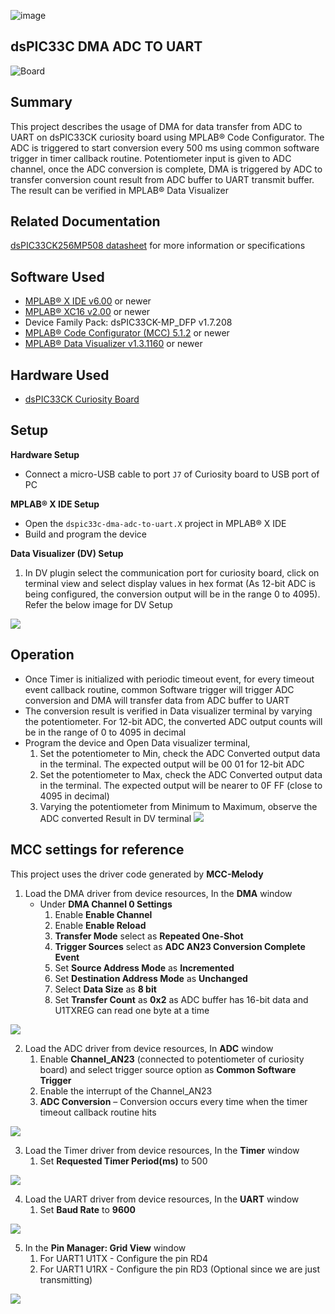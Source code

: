 ![image](images/microchip.jpg) 

## dsPIC33C DMA ADC TO UART

![Board](images/board.jpg)

## Summary

This project describes the usage of DMA for data transfer from ADC to UART on dsPIC33CK curiosity board using MPLAB® Code Configurator. 
The ADC is triggered to start conversion every 500 ms using common software trigger in timer callback routine. Potentiometer input is given to ADC channel, once the ADC conversion is complete, DMA is triggered by ADC to transfer conversion count result 
from ADC buffer to UART transmit buffer. The result can be verified in MPLAB® Data Visualizer 

## Related Documentation

[dsPIC33CK256MP508 datasheet](https://www.microchip.com/dsPIC33CK256MP508) for more information or specifications

## Software Used 

- [MPLAB® X IDE v6.00](https://www.microchip.com/mplabx) or newer
- [MPLAB® XC16 v2.00](https://www.microchip.com/xc16) or newer
- Device Family Pack: dsPIC33CK-MP_DFP v1.7.208
- [MPLAB® Code Configurator (MCC) 5.1.2](https://www.microchip.com/mcc) or newer
- [MPLAB® Data Visualizer v1.3.1160](https://www.microchip.com/mplabdatavisualizer) or newer

## Hardware Used

- [dsPIC33CK Curiosity Board](https://www.microchip.com/dm330030)

## Setup

**Hardware Setup**

- Connect a micro-USB cable to port `J7` of Curiosity board to USB port of PC

**MPLAB® X IDE Setup**

- Open the `dspic33c-dma-adc-to-uart.X` project in MPLAB® X IDE
- Build and program the device

**Data Visualizer (DV) Setup**

1. In DV plugin select the communication port for curiosity board, click on terminal view and select display values in hex format (As 12-bit ADC is being configured, the conversion output will be in the range 0 to 4095). Refer the below image for DV Setup

![](images/DV-setup.png)

## Operation

- Once Timer is initialized with periodic timeout event, for every timeout event callback routine, common Software trigger will trigger ADC conversion and DMA will transfer data from ADC buffer to UART
- The conversion result is verified in Data visualizer terminal by varying the potentiometer. For 12-bit ADC, the converted ADC output counts will be in the range of 0 to 4095 in decimal
- Program the device and Open Data visualizer terminal, 
   1. Set the potentiometer to Min, check the ADC Converted output data in the terminal. The expected output will be 00 01 for 12-bit ADC
   2. Set the potentiometer to Max, check the ADC Converted output data in the terminal. The expected output will be nearer to 0F FF (close to 4095 in decimal)
   3. Varying the potentiometer from Minimum to Maximum, observe the ADC converted Result in DV terminal
![](images/ADC_Output.JPG)

## MCC settings for reference

This project uses the driver code generated by **MCC-Melody**

1. Load the DMA driver from device resources, In the **DMA** window
   - Under **DMA Channel 0 Settings**
     1. Enable **Enable Channel**
	  2. Enable **Enable Reload**
	  3. **Transfer Mode** select as **Repeated One-Shot**
	  4. **Trigger Sources** select as **ADC AN23 Conversion Complete Event**
	  5. Set **Source Address Mode** as **Incremented**
	  6. Set **Destination Address Mode** as **Unchanged**
	  7. Select **Data Size** as **8 bit**
	  8. Set **Transfer Count** as **0x2** as ADC buffer has 16-bit data and U1TXREG can read one byte at a time

![](images/Configure_DMA.png)

2. Load the ADC driver from device resources, In **ADC** window
   1. Enable **Channel_AN23** (connected to potentiometer of curiosity board) and select trigger source option as **Common Software Trigger**
   2. Enable the interrupt of the Channel_AN23
   3. **ADC Conversion** – Conversion occurs every time when the timer timeout callback routine hits
   
![](images/Configure_ADC.JPG)

3. Load the Timer driver from device resources, In the **Timer** window
   1. Set **Requested Timer Period(ms)** to 500

![](images/configure_timer.png)

4. Load the UART driver from device resources, In the **UART** window
   1. Set **Baud Rate** to **9600** 
   
![](images/configure-uart.png)

5. In the **Pin Manager: Grid View** window
   1. For UART1 U1TX - Configure the pin RD4
   2. For UART1 U1RX - Configure the pin RD3 (Optional since we are just transmitting)

![](images/pin-manager-gridview-configure.png)
